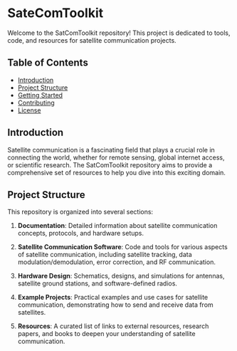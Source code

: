 # SateComToolkit

Welcome to the SatComToolkit repository! This project is dedicated to tools, code, and resources for satellite communication projects.

## Table of Contents

- [Introduction](#introduction)
- [Project Structure](#project-structure)
- [Getting Started](#getting-started)
- [Contributing](#contributing)
- [License](#license)

## Introduction

Satellite communication is a fascinating field that plays a crucial role in connecting the world, whether for remote sensing, global internet access, or scientific research. The SatComToolkit repository aims to provide a comprehensive set of resources to help you dive into this exciting domain.

## Project Structure

This repository is organized into several sections:

1. **Documentation**: Detailed information about satellite communication concepts, protocols, and hardware setups.

2. **Satellite Communication Software**: Code and tools for various aspects of satellite communication, including satellite tracking, data modulation/demodulation, error correction, and RF communication.

3. **Hardware Design**: Schematics, designs, and simulations for antennas, satellite ground stations, and software-defined radios.

4. **Example Projects**: Practical examples and use cases for satellite communication, demonstrating how to send and receive data from satellites.

5. **Resources**: A curated list of links to external resources, research papers, and books to deepen your understanding of satellite communication.

